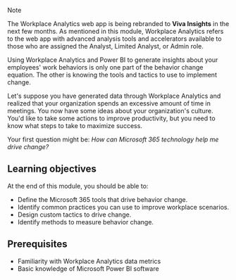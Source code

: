 >[!Note]
>The Workplace Analytics web app is being rebranded to **Viva Insights** in the next few months. As mentioned in this module, Workplace Analytics refers to the web app with advanced analysis tools and accelerators available to those who are assigned the Analyst, Limited Analyst, or Admin role.

Using Workplace Analytics and Power BI to generate insights about your employees' work behaviors is only one part of the behavior change equation. The other is knowing the tools and tactics to use to implement change.

Let's suppose you have generated data through Workplace Analytics and realized that your organization spends an excessive amount of time in meetings. You now have some ideas about your organization's culture. You'd like to take some actions to improve productivity, but you need to know what steps to take to maximize success.

Your first question might be: *How can Microsoft 365 technology help me drive change?*

## Learning objectives

At the end of this module, you should be able to:

- Define the Microsoft 365 tools that drive behavior change.
- Identify common practices you can use to improve workplace scenarios.
- Design custom tactics to drive change.
- Identify methods to measure behavior change.

## Prerequisites

- Familiarity with Workplace Analytics data metrics
- Basic knowledge of Microsoft Power BI software
